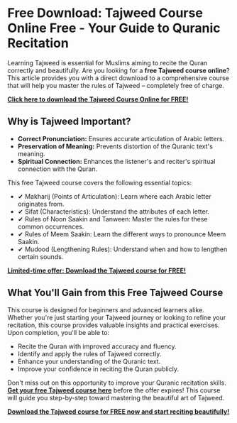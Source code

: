 # Free Download: Tajweed Course Online Free - Your Guide to Quranic Recitation

Learning Tajweed is essential for Muslims aiming to recite the Quran correctly and beautifully. Are you looking for a **free Tajweed course online**? This article provides you with a direct download to a comprehensive course that will help you master the rules of Tajweed – completely free of charge.

[**Click here to download the Tajweed Course Online for FREE!**](https://udemywork.com/tajweed-course-online-free)

## Why is Tajweed Important?

*   **Correct Pronunciation:** Ensures accurate articulation of Arabic letters.
*   **Preservation of Meaning:** Prevents distortion of the Quranic text's meaning.
*   **Spiritual Connection:** Enhances the listener's and reciter's spiritual connection with the Quran.

This free Tajweed course covers the following essential topics:

*   ✔ Makharij (Points of Articulation): Learn where each Arabic letter originates from.
*   ✔ Sifat (Characteristics): Understand the attributes of each letter.
*   ✔ Rules of Noon Saakin and Tanween: Master the rules for these common occurrences.
*   ✔ Rules of Meem Saakin: Learn the different ways to pronounce Meem Saakin.
*   ✔ Mudood (Lengthening Rules): Understand when and how to lengthen certain sounds.

[**Limited-time offer: Download the Tajweed course for FREE!**](https://udemywork.com/tajweed-course-online-free)

## What You'll Gain from this Free Tajweed Course

This course is designed for beginners and advanced learners alike. Whether you're just starting your Tajweed journey or looking to refine your recitation, this course provides valuable insights and practical exercises. Upon completion, you'll be able to:

*   Recite the Quran with improved accuracy and fluency.
*   Identify and apply the rules of Tajweed correctly.
*   Enhance your understanding of the Quranic text.
*   Improve your confidence in reciting the Quran publicly.

Don't miss out on this opportunity to improve your Quranic recitation skills. **[Get your free Tajweed course here](https://udemywork.com/tajweed-course-online-free)** before the offer expires! This course will guide you step-by-step toward mastering the beautiful art of Tajweed.

[**Download the Tajweed course for FREE now and start reciting beautifully!**](https://udemywork.com/tajweed-course-online-free)
